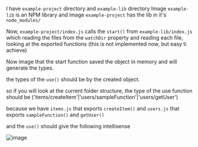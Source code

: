 I have `example-project` directory and `example-lib` directory
Image `example-lib` is an NPM library and image `example-project` has the lib in it's `node_modules/`

Now, `example-project/index.js` calls the `start()` from `example-lib/index.js` which reading the files from the `watchDir` property and reading each file, looking at the exported functions (this is not implemented now, but easy ti achieve)

Now image that the start function saved the object in memory and will generate the types.

the types of the `use()` should be by the created object.

so if you will look at the current folder structure, the type of the use function should be ('items/createItem'|'users/sampleFunction'|'users/getUser')

because we have `items.js` that exports `createItem()` and `users.js` that exports `sampleFunction()` and `getUser()`

and the `use()` should give the following intellisense

![image](https://i.postimg.cc/MTMWJXyb/image.png)
